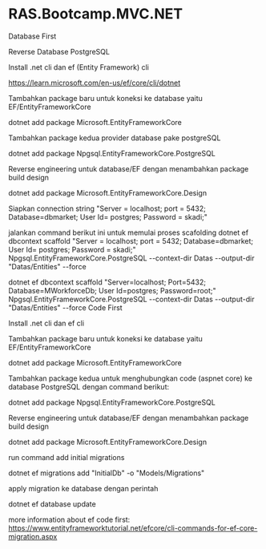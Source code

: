 # RAS.Bootcamp.MVC.NET
Database First

Reverse Database PostgreSQL

Install .net cli dan ef (Entity Framework) cli

https://learn.microsoft.com/en-us/ef/core/cli/dotnet

Tambahkan package baru untuk koneksi ke database yaitu EF/EntityFrameworkCore

dotnet add package Microsoft.EntityFrameworkCore

Tambahkan package kedua provider database pake postgreSQL

dotnet add package Npgsql.EntityFrameworkCore.PostgreSQL

Reverse engineering untuk database/EF dengan menambahkan package build design

dotnet add package Microsoft.EntityFrameworkCore.Design

Siapkan connection string "Server = localhost; port = 5432; Database=dbmarket; User Id= postgres; Password = skadi;"

jalankan command berikut ini untuk memulai proses scafolding dotnet ef dbcontext scaffold "Server = localhost; port = 5432; Database=dbmarket; User Id= postgres; Password = skadi;" Npgsql.EntityFrameworkCore.PostgreSQL --context-dir Datas --output-dir "Datas/Entities" --force

dotnet ef dbcontext scaffold "Server=localhost; Port=5432; Database=MWorkforceDb; User Id=postgres; Password=root;" Npgsql.EntityFrameworkCore.PostgreSQL --context-dir Datas --output-dir "Datas/Entities" --force
Code First

Install .net cli dan ef cli

Tambahkan package baru untuk koneksi ke database yaitu EF/EntityFrameworkCore

dotnet add package Microsoft.EntityFrameworkCore

Tambahkan package kedua untuk menghubungkan code (aspnet core) ke database PostgreSQL dengan command berikut:

dotnet add package Npgsql.EntityFrameworkCore.PostgreSQL

Reverse engineering untuk database/EF dengan menambahkan package build design

dotnet add package Microsoft.EntityFrameworkCore.Design

run command add initial migrations

dotnet ef migrations add "InitialDb" -o "Models/Migrations"

apply migration ke database dengan perintah

dotnet ef database update

more information about ef code first: https://www.entityframeworktutorial.net/efcore/cli-commands-for-ef-core-migration.aspx